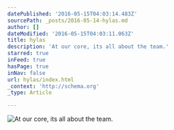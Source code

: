 ```yaml
---
datePublished: '2016-05-15T04:03:14.483Z'
sourcePath: _posts/2016-05-14-hylas.md
author: []
dateModified: '2016-05-15T04:03:11.063Z'
title: hylas
description: 'At our core, its all about the team.'
starred: true
inFeed: true
hasPage: true
inNav: false
url: hylas/index.html
_context: 'http://schema.org'
_type: Article

---
```

![At our core, its all about the team.](https://the-grid-user-content.s3-us-west-2.amazonaws.com/a9a5a907-f8b6-4e96-82d2-c91367369639.jpg)